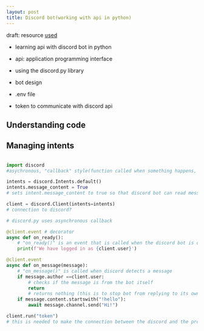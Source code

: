 ```yaml
---
layout: post
title: Discord bot(working with api in python)
---
```


draft: resource [used](https://discordpy.readthedocs.io/en/stable/quickstart.html)

- learning api with discord bot in python

- api: application programming interface

- using the discord.py library

- bot design

- .env file

- token to communicate with discord api

## Understanding code

## Managing intents

```python

import discord
#asychronous, "callback" style(function called when something happens, i.e when bot detects that a user had sent a message) 

intents = discord.Intents.default()
intents.message_content = True
# sets intent.message_content to true so that discord bot can read messages

client = discord.Client(intents=intents)
# connection to discord?
```

```python
# discord.py uses asynchronous callback

@client.event # decorator 
async def on_ready(): 
    # "on_ready()" is an event that is called when the discord bot is online and logged in 
    print(f'We have logged in as {client.user}')

@client.event
async def on_message(message):
    # "on_message()" is called when discord detects a message
    if message.author ==client.user: 
        # checks if the message is from the bot itself
        return 
        # returns nothing (this is to stop bot from replying to its own)
    if message.content.startswith("!hello"):
        await message.channel.send("Hi!")

client.run("token") 
# this is needed to make the connection between the discord and the program
```
